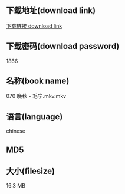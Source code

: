 ## 下载地址(download link)
[下载链接 download link](https://voluble-croquembouche-d321dc.netlify.app/?s=070+%E6%99%9A%E7%A7%8B+-+%E6%AF%9B%E5%AE%81.mkv)

## 下载密码(download password)
1866

## 名称(book name)
070 晚秋 - 毛宁.mkv.mkv

## 语言(language)
chinese

## MD5


## 大小(filesize)
16.3 MB
